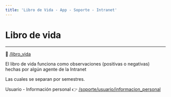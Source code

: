 ```yaml
---
title: 'Libro de Vida - App - Soporte - Intranet'
---
```

# Libro de vida
* * *

🔗 [/libro_vida](/libro_vida)

El libro de vida funciona como observaciones (positivas o negativas) hechas por algún
agente de la Intranet

Las cuales se separan por semestres.

Usuario - Información personal 👉 [/soporte/usuario/informacion_personal](/soporte/usuario/informacion_personal)

